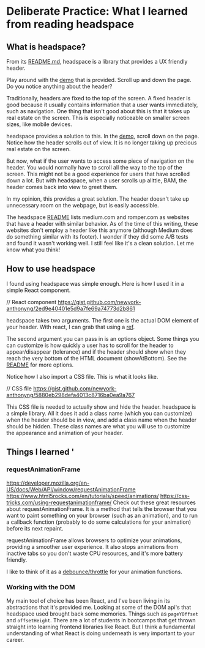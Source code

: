 # Deliberate Practice: What I learned from reading headspace

## What is headspace?

From its [README.md](https://github.com/gdub22/headspace), headspace is a library that provides a UX friendly header.

Play around with the [demo](https://rawgit.com/gdub22/headspace/master/demo.html) that is provided. Scroll up and down the page. Do you notice anything about the header?

Traditionally, headers are fixed to the top of the screen. A fixed header is good because it usually contains information that a user wants immediately, such as navigation. One thing that isn't good about this is that it takes up real estate on the screen. This is especially noticeable on smaller screen sizes, like mobile devices.

headspace provides a solution to this. In the [demo](https://rawgit.com/gdub22/headspace/master/demo.html), scroll down on the page. Notice how the header scrolls out of view. It is no longer taking up precious real estate on the screen.

But now, what if the user wants to access some piece of navigation on the header. You would normally have to scroll all the way to the top of the screen. This might not be a good experience for users that have scrolled down a lot. But with headspace, when a user scrolls up alittle, BAM, the header comes back into view to greet them.

In my opinion, this provides a great solution. The header doesn't take up unnecessary room on the webpage, but is easily accessible.

The headspace [README](https://github.com/gdub22/headspace) lists medium.com and romper.com as websites that have a header with similar behavior. As of the time of this writing, these websites don't employ a header like this anymore (although Medium does do something similar with its footer). I wonder if they did some A/B tests and found it wasn't working well. I still feel like it's a clean solution. Let me know what you think!

## How to use headspace
I found using headspace was simple enough. Here is how I used it in a simple React component.

// React component
https://gist.github.com/newyork-anthonyng/2ed9e40401e5d9a7fe69a74773d2b861

headspace takes two arguments. The first one is the actual DOM element of your header. With react, I can grab that using a [ref](https://facebook.github.io/react/docs/refs-and-the-dom.html).

The second argument you can pass in is an options object. Some things you can customize is how quickly a user has to scroll for the header to appear/disappear (tolerance) and if the header should show when they reach the very bottom of the HTML document (showAtBottom). See the [README](https://github.com/newyork-anthonyng/headspace/tree/docco) for more options.

Notice how I also import a CSS file. This is what it looks like.

// CSS file
https://gist.github.com/newyork-anthonyng/5880eb298defa4013c8716ba0ea9a767

This CSS file is needed to actually show and hide the header. headspace is a simple library. All it does it add a class name (which you can customize) when the header should be in view, and add a class name when the header should be hidden. These class names are what you will use to customize the appearance and animation of your header.

## Things I learned '
### requestAnimationFrame
https://developer.mozilla.org/en-US/docs/Web/API/window/requestAnimationFrame
https://www.html5rocks.com/en/tutorials/speed/animations/
https://css-tricks.com/using-requestanimationframe/
Check out these great resources about requestAnimationFrame. It is a method that tells the browser that you want to paint something on your browser (such as an animation), and to run a callback function (probably to do some calculations for your animation) before its next repaint.

requestAnimationFrame allows browsers to optimize your animations, providing a smoother user experience. It also stops animations from inactive tabs so you don't waste CPU resources, and it's more battery friendly.

I like to think of it as a [debounce/throttle](https://css-tricks.com/the-difference-between-throttling-and-debouncing/) for your animation functions.

### Working with the DOM
My main tool of choice has been React, and I've been living in its abstractions that it's provided me. Looking at some of the DOM api's that headspace used brought back some memories. Things such as `pageYOffset` and `offsetHeight`. There are a lot of students in bootcamps that get thrown straight into learning frontend libraries like React. But I think a fundamental understanding of what React is doing underneath is very important to your career.

